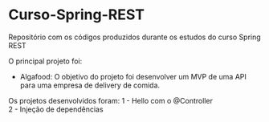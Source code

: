 # Curso-Spring-REST

Repositório com os códigos produzidos durante os estudos do curso Spring REST

O principal projeto foi:
- Algafood: O objetivo do projeto foi desenvolver um MVP de uma API para uma empresa de delivery de comida.

Os projetos desenvolvidos foram:
1 - Hello com o @Controller  
2 - Injeção de dependências  
